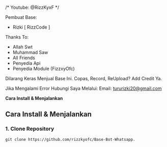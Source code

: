 /*
Youtube: @RizzKyxF
*/

Pembuat Base:
- Rizki [ RizzCode ]

Thanks To: 
- Allah Swt
- Muhammad Saw
- All Friends
- Penyedia Api
- Penyedia Module (FizzxyOfc)

Dilarang Keras Menjual Base Ini.
Copas, Record, ReUpload? Add Credit Ya.

Jika Mengalami Error Hubungi Saya Melalui:
Email: tururizki20@gmail.com

**Cara Install & Menjalankan**


## Cara Install & Menjalankan 
### **1. Clone Repository**
```Sh
git clone https://github.com/rizzkyofc/Base-Bot-Whatsapp.

